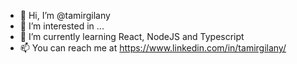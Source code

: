 - 👋 Hi, I’m @tamirgilany
- 👀 I’m interested in ...
- 🌱 I’m currently learning React, NodeJS and Typescript
- 📫 You can reach me at https://www.linkedin.com/in/tamirgilany/

<!---
tamirgilany/tamirgilany is a ✨ special ✨ repository because its `README.md` (this file) appears on your GitHub profile.
You can click the Preview link to take a look at your changes.
--->

